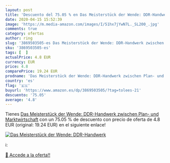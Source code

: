```yaml
---
layout: post
title: 'Descuento del 75.05 % en Das Meisterstück der Wende: DDR-Handwerk'
date: 2020-04-15 15:52:39
image: 'https://m.media-amazon.com/images/I/51hx7jYwN7L._SL200_.jpg'
comments: true
category: ofertas
author: ring
slug: '3869503505-es Das Meisterstück der Wende: DDR-Handwerk zwischen Plan-...'
sku: '3869503505-es'
tags: [  ]
actualPrice: 4.8 EUR
currency: EUR
price: 4.8
comparePrice: 19.24 EUR
prodname: 'Das Meisterstück der Wende: DDR-Handwerk zwischen Plan- und Marktwirtschaft'
country: 'es'
flag: '🇪🇸'
buyurl: 'https://www.amazon.es/dp/3869503505/?tag=tolees-21'
descuento: '75.05'
average: '4.8'
---
```


Tienes [Das Meisterstück der Wende: DDR-Handwerk zwischen Plan- und Marktwirtschaft](https://www.amazon.es/dp/3869503505/?tag=tolees-21) con un 75.05 % de descuento con precio de oferta de 4.8 EUR (original: 19.24 EUR) en el siguiente enlace!

[![Das Meisterstück der Wende: DDR-Handwerk](https://m.media-amazon.com/images/I/51hx7jYwN7L._SL200_.jpg)](https://www.amazon.es/dp/3869503505/?tag=tolees-21)

ℹ️:


[🛒 Accede a la oferta!!](https://www.amazon.es/dp/3869503505/?tag=tolees-21)
